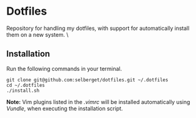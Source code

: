 # Dotfiles

Repository for handling my dotfiles, with support for automatically install them on a new system. \

## Installation

Run the following commands in your terminal.
```
git clone git@github.com:selberget/dotfiles.git ~/.dotfiles
cd ~/.dotfiles
./install.sh
```
**Note:** Vim plugins listed in the *.vimrc* will be installed automatically using *Vundle*, when executing the installation script.

